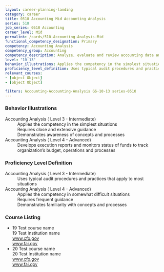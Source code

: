 ```yaml
---
layout: career-planning-landing
category: career
title: 0510 Accounting Mid Accounting Analysis
series: 510
job_series: 0510 Accounting
career_level: Mid
permalink: /cards/510-Accounting-Analysis-Mid
functional_competency_designation: Primary
competency: Accounting Analysis
competency_group: Accounting
competency_description: Analyze, evaluate and review accounting data and reports using business tools and applications, and performance metrics to provide recommendations
level: "10-13"
behavior_illustrations: Applies the competency in the simplest situations ? Requires close and extensive guidance ? Demonstrates awareness of concepts and processes ? Develops execution reports and monitors status of funds to track organization’s budget, operations and processes
proficiency_level_definition: Uses typical audit procedures and practices that apply to most situations ? Applies the competency in somewhat difficult situations ? Requires frequent guidance ? Demonstrates familiarity with concepts and processes
relevant_courses: 
- [object Object]
- [object Object]

filters: Accounting-Accounting-Analysis GS-10-13 series-0510
---
```


<div class="desktop:grid-col-4 margin-y-205">
  <div class="border-top-05 bg-white padding-2 shadow-5 height-full members-hover border-1px border-gray-30 border-top-orange radius-lg">
    <h3>Behavior Illustrations</h3>
    <dl class="text-base"><dt>Accounting Analysis ( Level 3 - Intermediate)</dt><dd>Applies the competency in the simplest situations </dd><dd> Requires close and extensive guidance </dd><dd> Demonstrates awareness of concepts and processes</dd><dt>Accounting Analysis ( Level 4 - Advanced)</dt><dd>Develops execution reports and monitors status of funds to track organization’s budget, operations and processes</dd></dl>
  </div>
</div>
<div class="desktop:grid-col-4 margin-y-205">
  <div class="border-top-05 bg-white padding-2 shadow-5 height-full members-hover border-1px border-gray-30 border-top-orange radius-lg">
    <h3>Proficiency Level Definition</h3>
    <dl class="text-base"><dt>Accounting Analysis ( Level 3 - Intermediate)</dt><dd>Uses typical audit procedures and practices that apply to most situations</dd><dt>Accounting Analysis ( Level 4 - Advanced)</dt><dd>Applies the competency in somewhat difficult situations </dd><dd> Requires frequent guidance </dd><dd> Demonstrates familiarity with concepts and processes</dd></dl>
  </div>
</div>
<div class="desktop:grid-col-4 margin-y-205">
  <div class="border-top-05 bg-white padding-2 shadow-5 height-full members-hover border-1px border-gray-30 border-top-orange radius-lg">
    <h3>Course Listing</h3>
    <ul class="text-base">
     <li>19 Test course name<br>19 Test Institution name<br><a href="www.cfo.gov">www.cfo.gov</a><br><a href="www.fai.gov">www.fai.gov</a><br></li><li>20 Test course name<br>20 Test Institution name<br><a href="www.cfo.gov">www.cfo.gov</a><br><a href="www.fai.gov">www.fai.gov</a><br></li>
    </ul>
  </div>
</div>